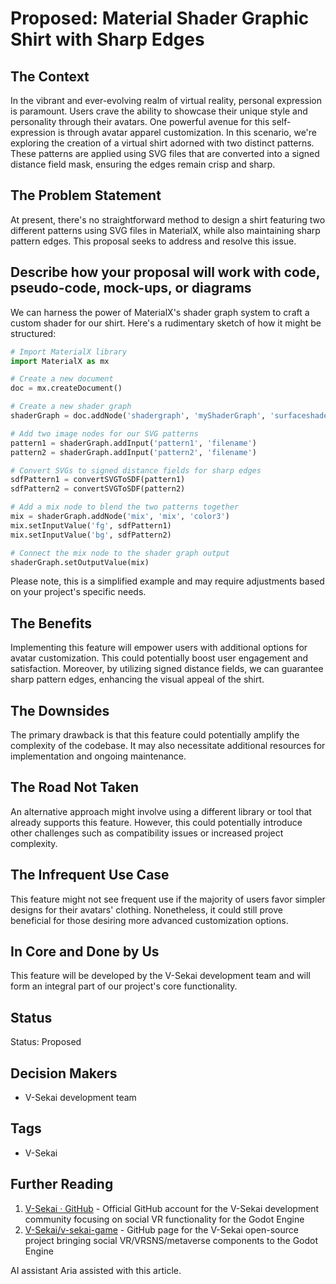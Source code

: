 # Proposed: Material Shader Graphic Shirt with Sharp Edges

## The Context

In the vibrant and ever-evolving realm of virtual reality, personal expression is paramount. Users crave the ability to showcase their unique style and personality through their avatars. One powerful avenue for this self-expression is through avatar apparel customization. In this scenario, we're exploring the creation of a virtual shirt adorned with two distinct patterns. These patterns are applied using SVG files that are converted into a signed distance field mask, ensuring the edges remain crisp and sharp.

## The Problem Statement

At present, there's no straightforward method to design a shirt featuring two different patterns using SVG files in MaterialX, while also maintaining sharp pattern edges. This proposal seeks to address and resolve this issue.

## Describe how your proposal will work with code, pseudo-code, mock-ups, or diagrams

We can harness the power of MaterialX's shader graph system to craft a custom shader for our shirt. Here's a rudimentary sketch of how it might be structured:

```python
# Import MaterialX library
import MaterialX as mx

# Create a new document
doc = mx.createDocument()

# Create a new shader graph
shaderGraph = doc.addNode('shadergraph', 'myShaderGraph', 'surfaceshader')

# Add two image nodes for our SVG patterns
pattern1 = shaderGraph.addInput('pattern1', 'filename')
pattern2 = shaderGraph.addInput('pattern2', 'filename')

# Convert SVGs to signed distance fields for sharp edges
sdfPattern1 = convertSVGToSDF(pattern1)
sdfPattern2 = convertSVGToSDF(pattern2)

# Add a mix node to blend the two patterns together
mix = shaderGraph.addNode('mix', 'mix', 'color3')
mix.setInputValue('fg', sdfPattern1)
mix.setInputValue('bg', sdfPattern2)

# Connect the mix node to the shader graph output
shaderGraph.setOutputValue(mix)
```

Please note, this is a simplified example and may require adjustments based on your project's specific needs.

## The Benefits

Implementing this feature will empower users with additional options for avatar customization. This could potentially boost user engagement and satisfaction. Moreover, by utilizing signed distance fields, we can guarantee sharp pattern edges, enhancing the visual appeal of the shirt.

## The Downsides

The primary drawback is that this feature could potentially amplify the complexity of the codebase. It may also necessitate additional resources for implementation and ongoing maintenance.

## The Road Not Taken

An alternative approach might involve using a different library or tool that already supports this feature. However, this could potentially introduce other challenges such as compatibility issues or increased project complexity.

## The Infrequent Use Case

This feature might not see frequent use if the majority of users favor simpler designs for their avatars' clothing. Nonetheless, it could still prove beneficial for those desiring more advanced customization options.

## In Core and Done by Us

This feature will be developed by the V-Sekai development team and will form an integral part of our project's core functionality.

## Status

Status: Proposed <!-- Draft | Proposed | Rejected | Accepted | Deprecated | Superseded by -->

## Decision Makers

- V-Sekai development team

## Tags

- V-Sekai

## Further Reading

1. [V-Sekai · GitHub](https://github.com/v-sekai) - Official GitHub account for the V-Sekai development community focusing on social VR functionality for the Godot Engine
2. [V-Sekai/v-sekai-game](https://github.com/v-sekai/v-sekai-game) - GitHub page for the V-Sekai open-source project bringing social VR/VRSNS/metaverse components to the Godot Engine

AI assistant Aria assisted with this article.
